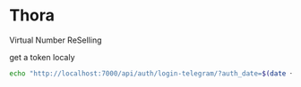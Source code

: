 # Thora

Virtual Number ReSelling

get a token localy

```bash
echo "http://localhost:7000/api/auth/login-telegram/?auth_date=$(date +%s)&first_name=007&id=808873971&hash=808873971&username=i007c"
```
